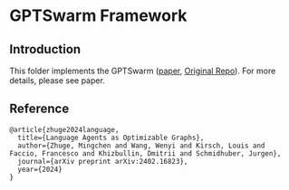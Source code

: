 # GPTSwarm Framework

## Introduction

This folder implements the GPTSwarm ([paper](https://arxiv.org/abs/2402.01030), [Original Repo](https://github.com/metauto-ai/GPTSwarm)).  For more details, please see paper.


## Reference
```
@article{zhuge2024language,
  title={Language Agents as Optimizable Graphs},
  author={Zhuge, Mingchen and Wang, Wenyi and Kirsch, Louis and Faccio, Francesco and Khizbullin, Dmitrii and Schmidhuber, Jurgen},
  journal={arXiv preprint arXiv:2402.16823},
  year={2024}
}
```
